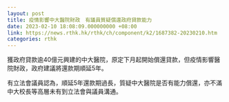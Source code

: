 ```yaml
---
layout: post
title: 疫情影響中大醫院財政　有議員質疑償還政府貸款能力
date: 2023-02-10 18:08:09.000000000 +08:00
link: https://news.rthk.hk/rthk/ch/component/k2/1687382-20230210.htm
categories: rthk
---
```


獲政府貸款逾40億元興建的中大醫院，原定下月起開始償還貸款，但疫情影響醫院財政，政府建議將還款期順延5年。

有立法會議員認為，順延5年還款期過長，質疑中大醫院是否有能力償還，亦不滿中大校長等高層未有到立法會與議員溝通。
